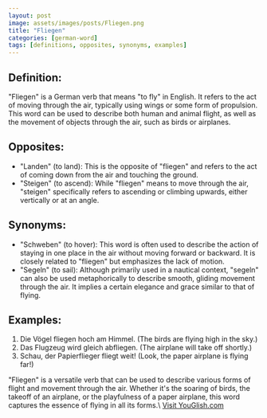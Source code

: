 ```yaml
---
layout: post
image: assets/images/posts/Fliegen.png
title: "Fliegen"
categories: [german-word]
tags: [definitions, opposites, synonyms, examples]
---
```


## Definition:

"Fliegen" is a German verb that means "to fly" in English. It refers to the act of moving through the air, typically using wings or some form of propulsion. This word can be used to describe both human and animal flight, as well as the movement of objects through the air, such as birds or airplanes.

## Opposites:

- "Landen" (to land): This is the opposite of "fliegen" and refers to the act of coming down from the air and touching the ground.
- "Steigen" (to ascend): While "fliegen" means to move through the air, "steigen" specifically refers to ascending or climbing upwards, either vertically or at an angle.

## Synonyms:

- "Schweben" (to hover): This word is often used to describe the action of staying in one place in the air without moving forward or backward. It is closely related to "fliegen" but emphasizes the lack of motion.
- "Segeln" (to sail): Although primarily used in a nautical context, "segeln" can also be used metaphorically to describe smooth, gliding movement through the air. It implies a certain elegance and grace similar to that of flying.

## Examples:

1. Die Vögel fliegen hoch am Himmel. (The birds are flying high in the sky.)
2. Das Flugzeug wird gleich abfliegen. (The airplane will take off shortly.)
3. Schau, der Papierflieger fliegt weit! (Look, the paper airplane is flying far!)

"Fliegen" is a versatile verb that can be used to describe various forms of flight and movement through the air. Whether it's the soaring of birds, the takeoff of an airplane, or the playfulness of a paper airplane, this word captures the essence of flying in all its forms.\ <a id="yg-widget-0" class="youglish-widget" data-query="Fliegen" data-lang="german" data-components="8412" data-auto-start="0" data-bkg-color="theme_light" data-title="How%20to%20pronounce%20Fliegen%20in%20German"  rel="nofollow" href="https://youglish.com">Visit YouGlish.com</a><script async src="https://youglish.com/public/emb/widget.js" charset="utf-8"></script>